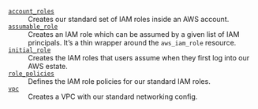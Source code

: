 <dl>
  <dt>
    <a href="https://github.com/wellcomecollection/aws-account-infrastructure/tree/main/modules/account_roles">
      <code>account_roles</code>
    </a>
  </dt>
  <dd>
    Creates our standard set of IAM roles inside an AWS account.
  </dd>

  <dt>
    <a href="https://github.com/wellcomecollection/aws-account-infrastructure/tree/main/modules/assumable_role">
      <code>assumable_role</code>
    </a>
  </dt>
  <dd>
    Creates an IAM role which can be assumed by a given list of IAM principals.
    It’s a thin wrapper around the <code>aws_iam_role</code> resource.
  </dd>

  <dt>
    <a href="https://github.com/wellcomecollection/aws-account-infrastructure/tree/main/modules/initial_role">
      <code>initial_role</code>
    </a>
  </dt>
  <dd>
    Creates the IAM roles that users assume when they first log into our AWS estate.
  </dd>

  <dt>
    <a href="https://github.com/wellcomecollection/aws-account-infrastructure/tree/main/modules/role_policies">
      <code>role_policies</code>
    </a>
  </dt>
  <dd>
    Defines the IAM role policies for our standard IAM roles.
  </dd>

  <dt>
    <a href="https://github.com/wellcomecollection/aws-account-infrastructure/tree/main/modules/vpc">
      <code>vpc</code>
    </a>
  </dt>
  <dd>
    Creates a VPC with our standard networking config.
  </dd>
</dl>
